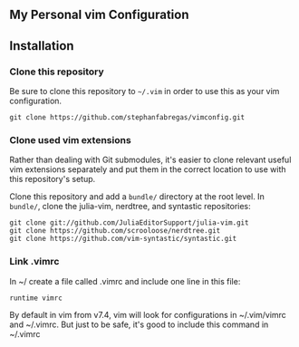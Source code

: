 My Personal vim Configuration
-------------

## Installation

### Clone this repository

Be sure to clone this repository to `~/.vim` in order to use this as your vim
configuration.

```
git clone https://github.com/stephanfabregas/vimconfig.git
```

### Clone used vim extensions

Rather than dealing with Git submodules, it's easier to clone relevant useful
vim extensions separately and put them in the correct location to use with this
repository's setup.

Clone this repository and add a `bundle/` directory at the root level. In
`bundle/`, clone the julia-vim, nerdtree, and syntastic repositories:

```
git clone git://github.com/JuliaEditorSupport/julia-vim.git
git clone https://github.com/scrooloose/nerdtree.git
git clone https://github.com/vim-syntastic/syntastic.git
```

### Link .vimrc

In ~/ create a file called .vimrc and include one line in this file:

```
runtime vimrc
```

By default in vim from v7.4, vim will look for configurations in ~/.vim/vimrc
and ~/.vimrc. But just to be safe, it's good to include this command in ~/.vimrc
